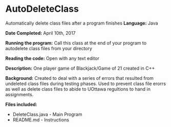# AutoDeleteClass
Automatically delete class files after a program finishes
**Language:** Java

**Date Completed:** April 10th, 2017

**Running the program:** Call this class at the end of your program to autodelete class files from your directory

**Reading the code:** Open with any text editor

**Description:** One player game of Blackjack/Game of 21 created in C++

**Background:** Created to deal with a series of errors that resulted from undeleted class files during testing phases. Used to prevent class file erorrs as well as delete class files to abide to UOttawa regultions to hand in assignments.

**Files included:**
* DeleteClass.java  - Main Program
* README.md - Instructions

